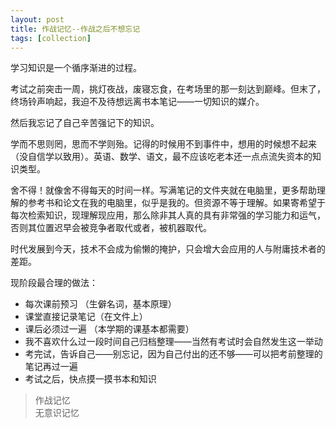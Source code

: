 ```yaml
---
layout: post
title: 作战记忆--作战之后不想忘记
tags: [collection]
---
```


学习知识是一个循序渐进的过程。<br>

考试之前突击一周，挑灯夜战，废寝忘食，在考场里的那一刻达到巅峰。但末了，终场铃声响起，我迫不及待想远离书本笔记——一切知识的媒介。

然后我忘记了自己辛苦强记下的知识。

学而不思则罔，思而不学则殆。记得的时候用不到事件中，想用的时候想不起来（没自信学以致用）。英语、数学、语文，最不应该吃老本还一点点流失资本的知识类型。

舍不得！就像舍不得每天的时间一样。写满笔记的文件夹就在电脑里，更多帮助理解的参考书和论文在我的电脑里，似乎是我的。但资源不等于理解。如果寄希望于每次检索知识，现理解现应用，那么除非其人真的具有非常强的学习能力和运气，否则其位置迟早会被竞争者取代或者，被机器取代。

时代发展到今天，技术不会成为偷懒的掩护，只会增大会应用的人与附庸技术者的差距。

现阶段最合理的做法：

* 每次课前预习 （生僻名词，基本原理）
* 课堂直接记录笔记（在文件上）
* 课后必须过一遍 （本学期的课基本都需要）
* 我不喜欢什么过一段时间自己归档整理——当然有考试时会自然发生这一举动
* 考完试，告诉自己——别忘记，因为自己付出的还不够——可以把考前整理的笔记再过一遍
* 考试之后，快点摸一摸书本和知识

>作战记忆<br>
>无意识记忆<br>